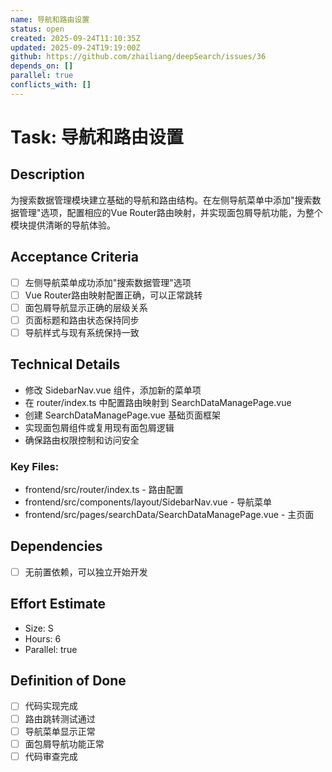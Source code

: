 ```yaml
---
name: 导航和路由设置
status: open
created: 2025-09-24T11:10:35Z
updated: 2025-09-24T19:19:00Z
github: https://github.com/zhailiang/deepSearch/issues/36
depends_on: []
parallel: true
conflicts_with: []
---
```


# Task: 导航和路由设置

## Description
为搜索数据管理模块建立基础的导航和路由结构。在左侧导航菜单中添加"搜索数据管理"选项，配置相应的Vue Router路由映射，并实现面包屑导航功能，为整个模块提供清晰的导航体验。

## Acceptance Criteria
- [ ] 左侧导航菜单成功添加"搜索数据管理"选项
- [ ] Vue Router路由映射配置正确，可以正常跳转
- [ ] 面包屑导航显示正确的层级关系
- [ ] 页面标题和路由状态保持同步
- [ ] 导航样式与现有系统保持一致

## Technical Details
- 修改 SidebarNav.vue 组件，添加新的菜单项
- 在 router/index.ts 中配置路由映射到 SearchDataManagePage.vue
- 创建 SearchDataManagePage.vue 基础页面框架
- 实现面包屑组件或复用现有面包屑逻辑
- 确保路由权限控制和访问安全

### Key Files:
- frontend/src/router/index.ts - 路由配置
- frontend/src/components/layout/SidebarNav.vue - 导航菜单
- frontend/src/pages/searchData/SearchDataManagePage.vue - 主页面

## Dependencies
- [ ] 无前置依赖，可以独立开始开发

## Effort Estimate
- Size: S
- Hours: 6
- Parallel: true

## Definition of Done
- [ ] 代码实现完成
- [ ] 路由跳转测试通过
- [ ] 导航菜单显示正常
- [ ] 面包屑导航功能正常
- [ ] 代码审查完成